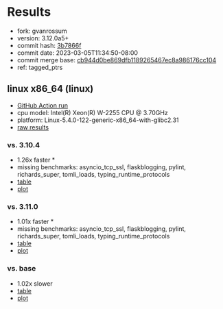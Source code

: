 # Results

- fork: gvanrossum
- version: 3.12.0a5+
- commit hash: [3b7866f](https://github.com/gvanrossum/cpython/commit/3b7866f)
- commit date: 2023-03-05T11:34:50-08:00
- commit merge base: [cb944d0be869dfb1189265467ec8a986176cc104](https://github.com/gvanrossum/cpython/commit/cb944d0be869dfb1189265467ec8a986176cc104)
- ref: tagged_ptrs

## linux x86_64 (linux)

- [GitHub Action run](https://github.com/faster-cpython/benchmarking/actions/runs/4340750647)
- cpu model: Intel(R) Xeon(R) W-2255 CPU @ 3.70GHz
- platform: Linux-5.4.0-122-generic-x86_64-with-glibc2.31
- [raw results](bm-20230305-linux-x86_64-gvanrossum-tagged_ptrs-3.12.0a5%2B-3b7866f.json)

### vs. 3.10.4

- 1.26x faster \*
- missing benchmarks: asyncio_tcp_ssl, flaskblogging, pylint, richards_super, tomli_loads, typing_runtime_protocols
- [table](bm-20230305-linux-x86_64-gvanrossum-tagged_ptrs-3.12.0a5%2B-3b7866f-vs-3.10.4.md)
- [plot](bm-20230305-linux-x86_64-gvanrossum-tagged_ptrs-3.12.0a5%2B-3b7866f-vs-3.10.4.png)

### vs. 3.11.0

- 1.01x faster \*
- missing benchmarks: asyncio_tcp_ssl, flaskblogging, pylint, richards_super, tomli_loads, typing_runtime_protocols
- [table](bm-20230305-linux-x86_64-gvanrossum-tagged_ptrs-3.12.0a5%2B-3b7866f-vs-3.11.0.md)
- [plot](bm-20230305-linux-x86_64-gvanrossum-tagged_ptrs-3.12.0a5%2B-3b7866f-vs-3.11.0.png)

### vs. base

- 1.02x slower
- [table](bm-20230305-linux-x86_64-gvanrossum-tagged_ptrs-3.12.0a5%2B-3b7866f-vs-base.md)
- [plot](bm-20230305-linux-x86_64-gvanrossum-tagged_ptrs-3.12.0a5%2B-3b7866f-vs-base.png)

